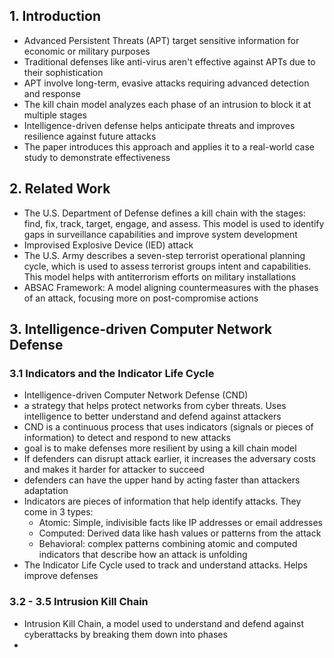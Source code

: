 ## 1. Introduction

- Advanced Persistent Threats (APT) target sensitive information for economic or military purposes
- Traditional defenses like anti-virus aren't effective against APTs due to their sophistication
- APT involve long-term, evasive attacks requiring advanced detection and response
- The kill chain model analyzes each phase of an intrusion to block it at multiple stages
- Intelligence-driven defense helps anticipate threats and improves resilience against future attacks
- The paper introduces this approach and applies it to a real-world case study to demonstrate effectiveness

## 2. Related Work

- The U.S. Department of Defense defines a kill chain with the stages: find, fix, track, target, engage, and assess. This model is used to identify gaps in surveillance capabilities and improve system development
- Improvised Explosive Device (IED) attack
- The U.S. Army describes a seven-step terrorist operational planning cycle, which is used to assess terrorist groups intent and capabilities. This model helps with antiterrorism efforts on military installations
- ABSAC Framework: A model aligning countermeasures with the phases of an attack, focusing more on post-compromise actions

## 3. Intelligence-driven Computer Network Defense

### 3.1 Indicators and the Indicator Life Cycle
- Intelligence-driven Computer Network Defense (CND)
- a strategy that helps protect networks from cyber threats. Uses intelligence to better understand and defend against attackers
- CND is a continuous process that uses indicators (signals or pieces of information) to detect and respond to new attacks
- goal is to make defenses more resilient by using a kill chain model
- If defenders can disrupt attack earlier, it increases the adversary costs and makes it harder for attacker to succeed
- defenders can have the upper hand by acting faster than attackers adaptation
- Indicators are pieces of information that help identify attacks. They come in 3 types:
    - Atomic: Simple, indivisible facts like IP addresses or email addresses
    - Computed: Derived data like hash values or patterns from the attack
    - Behavioral: complex patterns combining atomic and computed indicators that describe how an attack is unfolding
- The Indicator Life Cycle used to track and understand attacks. Helps improve defenses

### 3.2 - 3.5 Intrusion Kill Chain

-  Intrusion Kill Chain, a model used to understand and defend against cyberattacks by breaking them down into phases
-  
